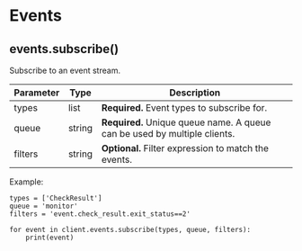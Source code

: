 # <a id="Events"></a> Events

## <a id="events-subscribe"></a> events.subscribe()

Subscribe to an event stream.

  Parameter     | Type      | Description
  --------------|-----------|--------------
  types         | list      | **Required.** Event types to subscribe for.
  queue         | string    | **Required.** Unique queue name. A queue can be used by multiple clients.
  filters       | string    | **Optional.** Filter expression to match the events.

Example:

    types = ['CheckResult']
    queue = 'monitor'
    filters = 'event.check_result.exit_status==2'
    
    for event in client.events.subscribe(types, queue, filters):
        print(event)

